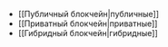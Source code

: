 - [[Публичный блокчейн|публичные]]
- [[Приватный блокчейн|приватные]]
- [[Гибридный блокчейн|гибридные]]

